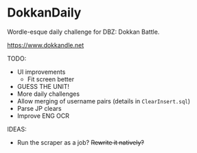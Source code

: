 # DokkanDaily
Wordle-esque daily challenge for DBZ: Dokkan Battle.

https://www.dokkandle.net

TODO:
* UI improvements
    - Fit screen better
* GUESS THE UNIT!
* More daily challenges
* Allow merging of username pairs (details in `ClearInsert.sql`)
* Parse JP clears
* Improve ENG OCR

IDEAS:
* Run the scraper as a job? ~~Rewrite it natively?~~